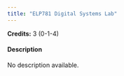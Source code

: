 ```yaml
---
title: "ELP781 Digital Systems Lab"
---
```

**Credits:** 3 (0-1-4)

#### Description
No description available.